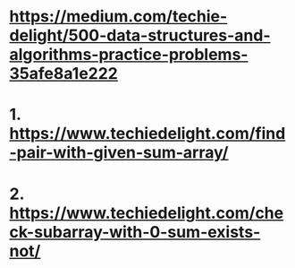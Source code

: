 # https://medium.com/techie-delight/500-data-structures-and-algorithms-practice-problems-35afe8a1e222

# 1. https://www.techiedelight.com/find-pair-with-given-sum-array/
# 2. https://www.techiedelight.com/check-subarray-with-0-sum-exists-not/